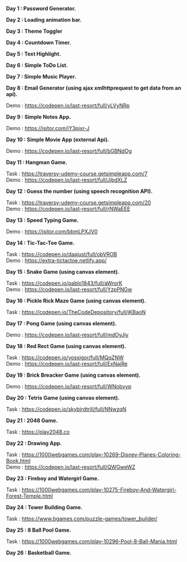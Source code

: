 **Day 1 : Password Generator.**

**Day 2 : Loading animation bar.**

**Day 3 : Theme Toggler**

**Day 4 : Countdown Timer.**

**Day 5 : Text Highlight.**

**Day 6 : Simple ToDo List.**

**Day 7 : Simple Music Player.**

**Day 8 : Email Generator (using ajax xmlhttprequest to get data from an api).**

Demo : https://codepen.io/last-resort/full/yLVyNRp

**Day 9 : Simple Notes App.**

Demo : https://jsitor.com/jY3pjxr-J

**Day 10 : Simple Movie App (external Api).**

Demo : https://codepen.io/last-resort/full/bGBNdOg

**Day 11 : Hangman Game.**

Task : https://traversy-udemy-course.getsimpleapp.com/7 \
Demo : https://codepen.io/last-resort/full/JjbdXLZ

**Day 12 : Guess the number (using speech recognition API).**

Task : https://traversy-udemy-course.getsimpleapp.com/20 \
Demo : https://codepen.io/last-resort/full/rNWaEEE

**Day 13 : Speed Typing Game.**

Demo : https://jsitor.com/bbmLPXJV0

**Day 14 : Tic-Tac-Toe Game.**

Task : https://codepen.io/daajust/full/obVROB \
Demo : https://extra-tictactoe.netlify.app/

**Day 15 : Snake Game (using canvas element).**

Task : https://codepen.io/pablo1843/full/aWrorK \
Demo : https://codepen.io/last-resort/full/YzpPNGw

**Day 16 : Pickle Rick Maze Game (using canvas element).**

Task : https://codepen.io/TheCodeDepository/full/jKBaoN

**Day 17 : Pong Game (using canvas element).**

Demo : https://codepen.io/last-resort/full/mdOyJjy

**Day 18 : Red Rect Game (using canvas element).**

Task : https://codepen.io/yossigor/full/MQqZNW \
Demo : https://codepen.io/last-resort/full/ExNajRe

**Day 19 : Brick Breacker Game (using canvas element).**

Demo : https://codepen.io/last-resort/full/WNobvyp

**Day 20 : Tetris Game (using canvas element).**

Task : https://codepen.io/skybirdtrill/full/NNwzqN

**Day 21 : 2048 Game.**

Task : https://play2048.co

**Day 22 : Drawing App.**

Task : https://1000webgames.com/play-10269-Disney-Planes-Coloring-Book.html \
Demo : https://codepen.io/last-resort/full/QWGweWZ

**Day 23 : Fireboy and Watergirl Game.**

Task : https://1000webgames.com/play-10275-Fireboy-And-Watergirl-Forest-Temple.html

**Day 24 : Tower Building Game.**

Task : https://www.bgames.com/puzzle-games/tower_builder/

**Day 25 : 8 Ball Pool Game.**

Task : https://1000webgames.com/play-10296-Pool-8-Ball-Mania.html

**Day 26 : Basketball Game.**
